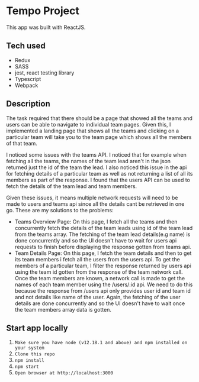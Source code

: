 # Tempo Project
This app was built with ReactJS.

## Tech used
- Redux
- SASS
- jest, react testing library
- Typescript
- Webpack

## Description
The task required that there should be a page that showed all the teams and users can be able to navigate to individual team pages. Given this, I implemented a landing page that shows all the teams and clicking on a particular team will take you to the team page which shows all the members of that team.

I noticed some issues with the teams API. I noticed that for example when fetching all the teams, the names of the team lead aren't in the json returned just the id of the team the lead. I also noticed this issue in the api for fetching details of a particular team as well as not returning a list of all its members as part of the response. I found that the users API can be used to fetch the details of the team lead and team members.

Given these issues, it means multiple network requests will need to be made to users and teams api since all the details cant be retrieved in one go. These are my solutions to the problems:
- Teams Overview Page: On this page, I fetch all the teams and then concurrently fetch the details of the team leads using id of the team lead from the teams array. The fetching of the team lead details(e.g name) is done concurrently and so the UI doesn't have to wait for users api requests to finish before displaying the response gotten from teams api.
- Team Details Page: On this page, I fetch the team details and then to get its team members i fetch all the users from the users api. To get the members of a particular team, I filter the response returned by users api using the team id gotten from the response of the team network call. Once the team members are known, a network call is made to get the names of each team member using the /users/:id api. We need to do this because the response from /users api only provides user id and team id and not details like name of the user. Again, the fetching of the user details are done concurrently and so the UI doesn't have to wait once the team members array data is gotten.

## Start app locally
1. `Make sure you have node (v12.18.1 and above) and npm installed on your system`
2. `Clone this repo`
3. `npm install`
4. `npm start`
5. `Open browser at http://localhost:3000`
